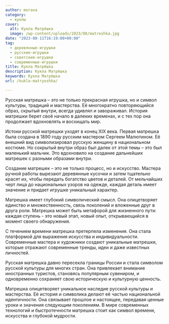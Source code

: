 ```yaml
---
author: morava
category:
  - куклы
cover:
  alt: Кукла Матрёшка
  image: /wp-content/uploads/2023/08/matreshka.jpg
date: "2023-08-11T16:19:00+00:00"
tag:
  - деревянные-игрушки
  - русские-игрушки
  - советские-игрушки
  - современные-игрушки
title: Кукла Матрёшка
description: Кукла Матрёшка
keywords: Кукла Матрёшка
url: /kukla-matryoshka/

---
```

Русская матрешка – это не только прекрасная игрушка, но и символ культуры, традиций и мастерства. Её многократно повторяющийся образ, скрытый внутри, всегда удивлял и завораживал. История матрешки берет своё начало в далеких временах, и с тех пор она продолжает вдохновлять и восхищать мир.

Истоки русской матрешки уходят в конец XIX века. Первая матрешка была создана в 1890 году русским мастером Сергеем Малютином. Её внешний вид символизировал русскую женщину в национальном костюме. Но сокрытый внутри образ был далек от этой темы – это был маленький мальчик. Это вдохновило на создание дальнейших матрешек с разными образами внутри.

Создание матрешек – это не только процесс, но и искусство. Мастера ручной работы вырезают деревянные кусочки и затем тщательно красят их, чтобы передать богатство цветов и деталей. От мельчайших черт лица до национальных узоров на одежде, каждая деталь имеет значение и придает игрушке уникальный характер.

Матрешка имеет глубокий символический смысл. Она олицетворяет единство и множественность, связь поколений и вложенные друг в друга роли. Матрешка может быть метафорой для жизненного пути: каждая ступень \- это новый этап, новый опыт, открывающийся в момент своего обнаружения.

С течением времени матрешка претерпела изменения. Она стала платформой для выражения искусства и индивидуальности. Современные мастера и художники создают уникальные матрешки, которые отражают современные тренды, идеи и даже известных личностей.

Русская матрешка давно пересекла границы России и стала символом русской культуры для многих стран. Она привлекает внимание иностранных туристов, становясь популярным сувениром, и одновременно сохраняет свою историческую и культурную ценность.

Матрешка олицетворяет уникальное наследие русской культуры и мастерства. Её история и символика делают её частью национальной идентичности. Она связывает прошлое и настоящее, передавая ценные уроки и значения следующим поколениям. В мире современных технологий и быстротечности матрешка стоит как символ времени, искусства и глубокой мудрости.
